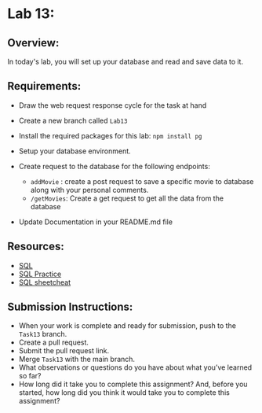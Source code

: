 # Lab 13:

## Overview:
In today's lab, you will set up your database and read and save data to it.

## Requirements:
* Draw the web request response cycle for the task at hand
* Create a new branch called `Lab13`
* Install the required packages for this lab: `npm install pg`
* Setup your database environment.
* Create request to the database for the following endpoints:
   - `addMovie` : create a post request to save a specific movie to database along with your personal comments.
   - `/getMovies`: Create a get request to get all the data from the database

* Update Documentation in your README.md file

## Resources:
* [SQL ](https://sqlbolt.com/)
* [SQL Practice](https://www.w3schools.com/sql/trysql.asp?filename=trysql_select_all)
* [SQL sheetcheat](http://www.cheat-sheets.org/sites/sql.su/)


## Submission Instructions:
- When your work is complete and ready for submission, push to the `Task13` branch.
- Create a pull request.
- Submit the pull request link.
- Merge `Task13` with the main branch.
- What observations or questions do you have about what you’ve learned so far?
- How long did it take you to complete this assignment? And, before you started, how long did you think it would take you to complete this assignment?